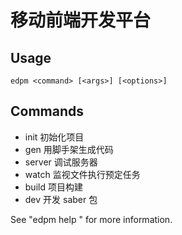 # 移动前端开发平台

## Usage

    edpm <command> [<args>] [<options>]

## Commands


+ init      初始化项目
+ gen       用脚手架生成代码
+ server    调试服务器
+ watch     监视文件执行预定任务
+ build     项目构建
+ dev       开发 saber 包

See "edpm help <command>" for more information.